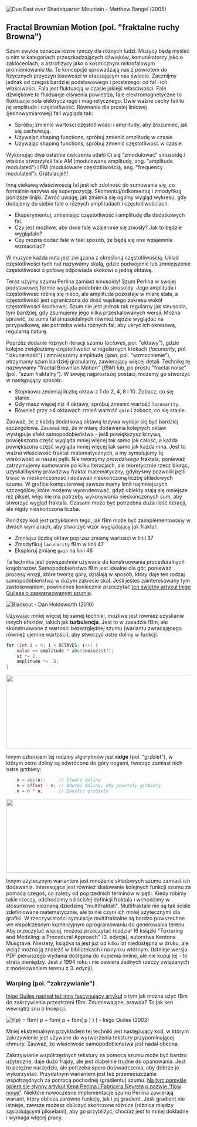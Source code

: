 ![Due East over Shadequarter Mountain - Matthew Rangel (2005) ](rangel.jpg)

## Fractal Brownian Motion (pol. "fraktalne ruchy Browna")

Szum zwykle oznacza różne rzeczy dla różnych ludzi. Muzycy będą myśleć o nim w kategoriach przeszkadzających dźwięków, komunikatorzy jako o zakłóceniach, a astrofizycy jako o kosmicznym mikrofalowym promieniowaniu tła. Te koncepcje sprowadzają nas z powrotem do fizycznych przyczyn losowości w otaczającym nas świecie. Zacznijmy jednak od czegoś bardziej podstawowego i prostszego: od fal i ich właściwości. Fala jest fluktuacją w czasie jakiejś właściwości. Fale dźwiękowe to fluktuacje ciśnienia powietrza, fale elektromagnetyczne to fluktuacje pola elektrycznego i magnetycznego. Dwie ważne cechy fali to jej amplituda i częstotliwość. Równanie dla prostej liniowej (jednowymiarowej) fali wygląda tak:

<!-- Noise tends to mean different things to different people. Musicians will think of it in terms of disturbing sounds, communicators as interference and astrophysicists as cosmic microwave background radiation. These concepts bring us back to the physical reasons behind randomness in the world around us. However, let's start with something more fundamental, and more simple: waves and their properties. A wave is a fluctuation over time of some property. Audio waves are fluctuations in air pressure, electromagnetical waves are fluctuations in electrical and magnetic fields. Two important characteristics of a wave are its amplitude and frequency. The equation for a simple linear (one-dimensional) wave looks like this: -->

<div class="simpleFunction" data="
float amplitude = 1.;
float frequency = 1.;
y = amplitude * sin(x * frequency);
"></div>

* Spróbuj zmienić wartości częstotliwości i amplitudy, aby zrozumieć, jak się zachowują.
* Używając shaping functions, spróbuj zmienić amplitudę w czasie.
* Używając shaping functions, spróbuj zmienić częstotliwość w czasie.

<!-- * Try changing the values of the frequency and amplitude to understand how they behave.
* Using shaping functions, try changing the amplitude over time.
* Using shaping functions, try changing the frequency over time. -->

Wykonując dwa ostatnie ćwiczenia udało Ci się "zmodulować" sinusoidę i właśnie stworzyłeś fale AM (modulowane amplitudą, ang. "amplitude modulated") i FM (modulowane częstotliwością, ang. "frequency modulated"). Gratulacje!!!

Inną ciekawą właściwością fal jest ich zdolność do sumowania się, co formalnie nazywa się superpozycją. Skomentuj/odkomentuj i zmodyfikuj poniższe linijki. Zwróć uwagę, jak zmienia się ogólny wygląd wykresu, gdy dodajemy do siebie fale o różnych amplitudach i częstotliwościach.

<!-- By doing the last two exercises you have managed to "modulate" a sine wave, and you just created AM (amplitude modulated) and FM (frequency modulated) waves. Congratulations!

Another interesting property of waves is their ability to add up, which is formally called superposition. Comment/uncomment and tweak the following lines. Pay attention to how the overall appearance changes as we add waves of different amplitudes and frequencies together. -->

<div class="simpleFunction" data="
float amplitude = 1.;
float frequency = 1.;
y = sin(x * frequency);
float t = 0.01*(-u_time*130.0);
y += sin(x*frequency*2.1 + t)*4.5;
y += sin(x*frequency*1.72 + t*1.121)*4.0;
y += sin(x*frequency*2.221 + t*0.437)*5.0;
y += sin(x*frequency*3.1122+ t*4.269)*2.5;
y *= amplitude*0.06;
"></div>

* Eksperymentuj, zmieniając częstotliwość i amplitudę dla dodatkowych fal.
* Czy jest możliwe, aby dwie fale wzajemnie się zniosły? Jak to będzie wyglądało?
* Czy można dodać fale w taki sposób, że będą się one wzajemnie wzmacniać?

W muzyce każda nuta jest związana z określoną częstotliwością. Układ częstotliwości tych nut nazywamy skalą, gdzie podwojenie lub zmniejszenie częstotliwości o połowę odpowiada skokowi o jedną oktawę.

<!-- * Experiment by changing the frequency and amplitude for the additional waves.
* Is it possible to make two waves cancel each other out? What will that look like?
* Is it possible to add waves in such a way that they will amplify each other?

In music, each note is associated with a specific frequency. The frequencies for these notes follow a pattern which we call a scale, where a doubling or halving of the frequency corresponds to a jump of one octave. -->

Teraz użyjmy szumu Perlina zamiast sinusoidy! Szum Perlina w swojej podstawowej formie wygląda podobnie do sinusoidy. Jego amplituda i częstotliwość różnią się nieco, ale amplituda pozostaje w miarę stała, a częstotliwość jest ograniczona do dość wąskiego zakresu wokół częstotliwości środkowej. Szum nie jest jednak tak regularny jak sinusoida, tym bardziej, gdy zsumujemy jego kilka przeskalowanych wersji. Można sprawić, że suma fal sinusoidalnych również będzie wyglądać na przypadkową, ale potrzeba wielu różnych fal, aby ukryć ich okresową, regularną naturę.

Poprzez dodanie różnych iteracji szumu (*octaves*, pol. "oktawy"), gdzie kolejno zwiększamy częstotliwości w regularnych krokach (*lacunarity*, pol. "lakunarność") i zmniejszamy amplitudę (*gain*, pol. "wzmocnienie"), otrzymamy szum bardziej granularny, zawierający więcej detali. Technikę tę nazwywamy "fractal Brownian Motion" (*fBM*) lub, po prostu "fractal noise" (pol. "szum fraktalny"). W swojej najprostszej postaci, możemy go stworzyć w następujący sposób: 

<!-- By adding different iterations of noise (*octaves*), where we successively increment the frequencies in regular steps (*lacunarity*) and decrease the amplitude (*gain*,) of the **noise** we can obtain a finer granularity in the noise and get more fine detail. This technique is called "fractal Brownian Motion" (*fBM*), or simply "fractal noise", and in its simplest form it can be created by the following code: -->

<div class="simpleFunction" data="// Properties
const int octaves = 1;
float lacunarity = 2.0;
float gain = 0.5;
//
// Początkowe wartości
float amplitude = 0.5;
float frequency = 1.;
//
// Pętla po oktawach
for (int i = 0; i < octaves; i++) {
&#9;y += amplitude * noise(frequency*x);
&#9;frequency *= lacunarity;
&#9;amplitude *= gain;
}"></div>

* Stopniowo zmieniaj liczbę oktaw z 1 do 2, 4, 8 i 10. Zobacz, co się stanie.
* Gdy masz więcej niż 4 oktawy, spróbuj zmienić wartość `lacunarity`.
* Również przy >4 oktawach zmień wartość `gain` i zobacz, co się stanie.

<!-- * Progressively change the number of octaves to iterate from 1 to 2, 4, 8 and 10. See what happens.
* When you have more than 4 octaves, try changing the lacunarity value.
* Also with >4 octaves, change the gain value and see what happens. -->

Zauważ, że z każdą dodatkową oktawą krzywa wydaje się być bardziej szczegółowa. Zauważ też, że w miarę dodawania kolejnych oktaw występuje efekt samopodobieństwa - jeśli powiększysz krzywą, powiększona część wygląda mniej więcej tak samo jak całość, a każda powiększona część wygląda mniej więcej tak samo jak każda inna. Jest to ważna właściwość fraktali matematycznych, a my symulujemy tę właściwość w naszej pętli. Nie tworzymy *prawdziwego* fraktala, ponieważ zatrzymujemy sumowanie po kilku iteracjach, ale teoretycznie rzecz biorąc, uzyskalibyśmy prawdziwy fraktal matematyczny, gdybyśmy pozwolili pętli trwać w nieskończoność i dodawali nieskończoną liczbę składowych szumu. W grafice komputerowej zawsze mamy limit najmniejszych szczegółów, które możemy wyrenderować, gdyż obiekty stają się mniejsze niż piksel, więc nie ma potrzeby wykonywania nieskończonych sum, aby stworzyć wygląd fraktala. Czasami może być potrzebna duża ilość iteracji, ale nigdy nieskończona liczba.

<!-- Note how with each additional octave, the curve seems to get more detail. Also note the self-similarity while more octaves are added. If you zoom in on the curve, a smaller part looks about the same as the whole thing, and each section looks more or less the same as any other section. This is an important property of mathematical fractals, and we are simulating that property in our loop. We are not creating a *true* fractal, because we stop the summation after a few iterations, but theoretically speaking, we would get a true mathematical fractal if we allowed the loop to continue forever and add an infinite number of noise components. In computer graphics, we always have a limit to the smallest details we can resolve, for example when objects become smaller than a pixel, so there is no need to make infinite sums to create the appearance of a fractal. A lot of terms may be needed sometimes, but never an infinite number. -->

Poniższy kod jest przykładem tego, jak fBm może być zaimplementowany w dwóch wymiarach, aby stworzyć wzór wyglądający jak fraktal:

<!-- The following code is an example of how fBm could be implemented in two dimensions to create a fractal-looking pattern: -->

<div class='codeAndCanvas' data='2d-fbm.frag'></div>

* Zmniejsz liczbę oktaw poprzez zmianę wartości w linii 37
* Zmodyfikuj `lacunarity` fBm w linii 47
* Eksploruj zmianę `gain` na linii 48

<!-- * Reduce the number of octaves by changing the value on line 37
* Modify the lacunarity of the fBm on line 47
* Explore by changing the gain on line 48 -->

Ta technika jest powszechnie używana do konstruowania proceduralnych krajobrazów. Samopodobieństwo fBm jest idealne dla gór, ponieważ procesy erozji, które tworzą góry, działają w sposób, który daje ten rodzaj samopodobieństwa w dużym zakresie skal. Jeśli jesteś zainteresowany tym zastosowaniem, powinieneś koniecznie przeczytać [ten świetny artykuł Inigo Quilesa o zaawansowanym szumie](http://www.iquilezles.org/www/articles/morenoise/morenoise.htm).

<!-- This technique is commonly used to construct procedural landscapes. The self-similarity of the fBm is perfect for mountains, because the erosion processes that create mountains work in a manner that yields this kind of self-similarity across a large range of scales. If you are interested in this use, you should definitely read [this great article by Inigo Quiles about advanced noise](http://www.iquilezles.org/www/articles/morenoise/morenoise.htm). -->

![Blackout - Dan Holdsworth (2010)](holdsworth.jpg)

Używając mniej więcej tej samej techniki, możliwe jest również uzyskanie innych efektów, takich jak **turbulencja**. Jest to w zasadzie fBm, ale skonstruowane z wartości bezwzględnej szumu (wariantu zwracającego również ujemne wartości), aby stworzyć ostre doliny w funkcji.

<!-- Using more or less the same technique, it's also possible to obtain other effects like what is known as **turbulence**. It's essentially an fBm, but constructed from the absolute value of a signed noise to create sharp valleys in the function. -->

```glsl
for (int i = 0; i < OCTAVES; i++) {
    value += amplitude * abs(snoise(st));
    st *= 2.;
    amplitude *= .5;
}
```

<a href="../edit.php#13/turbulence.frag"><img src="turbulence-long.png"  width="520px" height="200px"></img></a>

Innym członkiem tej rodziny algorytmów jest **ridge** (pol. "grzbiet"), w którym ostre doliny są odwrócone do góry nogami, tworząc zamiast nich ostre grzbiety:

<!-- Another member of this family of algorithms is the **ridge**, where the sharp valleys are turned upside down to create sharp ridges instead: -->

```glsl
    n = abs(n);     // Stwórz doliny
    n = offset - n; // Odwróć doliny, aby powstały grzbiety
    n = n * n;      // Zaostrz grzbiety
```

<a href="../edit.php#13/ridge.frag"><img src="ridge-long.png"  width="520px" height="200px"></img></a>

Innym użytecznym wariantem jest mnożenie składowych szumu zamiast ich dodawania. Interesujące jest również skalowanie kolejnych funkcji szumu za pomocą czegoś, co zależy od poprzednich terminów w pętli. Kiedy robimy takie rzeczy, odchodzimy od ścisłej definicji fraktala i wchodzimy w stosunkowo nieznaną dziedzinę "multifraktali". Multifraktale nie są tak ściśle zdefiniowane matematycznie, ale to nie czyni ich mniej użytecznymi dla grafiki. W rzeczywistości symulacje multifraktalne są bardzo powszechne we współczesnym komercyjnym oprogramowaniu do generowania terenu. Aby przeczytać więcej, możesz przeczytać rozdział 16 książki "Texturing and Modeling: a Procedural Approach" (3. edycja), autorstwa Kentona Musgrave. Niestety, książka ta jest już od kilku lat niedostępna w druku, ale wciąż można ją znaleźć w bibliotekach i na rynku wtórnym. (Istnieje wersja PDF pierwszego wydania dostępna do kupienia online, ale nie kupuj jej - to strata pieniędzy. Jest z 1994 roku i nie zawiera żadnych rzeczy związanych z modelowaniem terenu z 3. edycji).

<!-- Another variant which can create useful variations is to multiply the noise components together instead of adding them. It's also interesting to scale subsequent noise functions with something that depends on the previous terms in the loop. When we do things like that, we are moving away from the strict definition of a fractal and into the relatively unknown field of "multifractals". Multifractals are not as strictly defined mathematically, but that doesn't make them less useful for graphics. In fact, multifractal simulations are very common in modern commercial software for terrain generation. For further reading, you could read chapter 16 of the book "Texturing and Modeling: a Procedural Approach" (3rd edition), by Kenton Musgrave. Sadly, that book is out of print since a few years back, but you can still find it in libraries and on the second hand market. (There's a PDF version of the 1st edition available for purchase online, but don't buy that - it's a waste of money. It's from 1994, and it doesn't contain any of the terrain modeling stuff from the 3rd edition.) -->

### Warping (pol. "zakrzywianie")

[Inigo Quiles napisał też inny fascynujący artykuł](http://www.iquilezles.org/www/articles/warp/warp.htm) o tym jak można użyć fBm do zakrzywienia przestrzeni fBm. Zdumiewające, prawda? To jak sen wewnątrz snu o Incepcji.

<!-- [Inigo Quiles wrote this other fascinating article](http://www.iquilezles.org/www/articles/warp/warp.htm) about how it's possible to use fBm to warp a space of a fBm. Mind blowing, Right? It's like the dream inside the dream of Inception. -->

![ f(p) = fbm( p + fbm( p + fbm( p ) ) ) - Inigo Quiles (2002)](quiles.jpg)

Mniej ekstremalnym przykładem tej techniki jest następujący kod, w którym zakrzywienie jest używane do wytworzenia tekstury przypominającej chmury. Zauważ, że właściwość samopodobieństwa jest nadal obecna.

<!-- A less extreme example of this technique is the following code where the wrap is used to produce this clouds-like texture. Note how the self-similarity property is still present in the result. -->

<div class='codeAndCanvas' data='clouds.frag'></div>

Zakrzywianie współrzędnych tekstury za pomocą szumu może być bardzo użyteczne, daje dużo frajdy, ale jest diabelnie trudne do opanowania. Jest to potężne narzędzie, ale potrzeba sporo doświadczenia, aby dobrze je wykorzystać. Przydatnym wariantem jest też przemieszczanie współrzędnych za pomocą pochodnej (gradientu) szumu. [Na tym pomyśle opiera się słynny artykuł Kena Perlina i Fabrice'a Neyreta o nazwie "flow noise"](http://evasion.imag.fr/Publications/2001/PN01/). Niektóre nowoczesne implementacje szumu Perlina zawierają wariant, który oblicza zarówno funkcję, jak i jej gradient. Jeśli gradient nie istnieje, zawsze możesz obliczyć skończone różnice (różnica między sąsiadującymi pikselami), aby go przybliżyć, chociaż jest to mniej dokładne i wymaga więcej pracy.

<!-- Warping the texture coordinates with noise in this manner can be very useful, a lot of fun, and fiendishly difficult to master. It's a powerful tool, but it takes quite a bit of experience to use it well. A useful tool for this is to displace the coordinates with the derivative (gradient) of the noise. [A famous article by Ken Perlin and Fabrice Neyret called "flow noise"](http://evasion.imag.fr/Publications/2001/PN01/) is based on this idea. Some modern implementations of Perlin noise include a variant that computes both the function and its analytical gradient. If the "true" gradient is not available for a procedural function, you can always compute finite differences to approximate it, although this is less accurate and involves more work. -->
